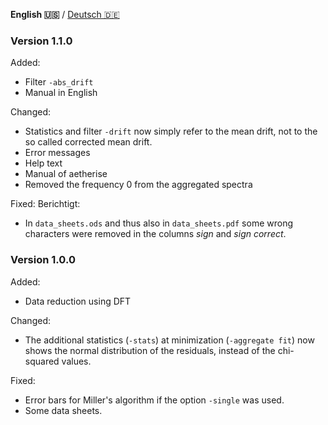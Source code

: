 **English 🇺🇸️** / [Deutsch 🇩🇪️](CHANGELOG.de.md)

### Version 1.1.0
Added:
- Filter `-abs_drift`
- Manual in English

Changed:
- Statistics and filter `-drift` now simply refer to the mean drift, not to the so called corrected mean drift.
- Error messages
- Help text
- Manual of aetherise
- Removed the frequency 0 from the aggregated spectra

Fixed:
Berichtigt:
- In `data_sheets.ods` and thus also in `data_sheets.pdf` some wrong characters were removed in the columns _sign_ and _sign correct_.

### Version 1.0.0
Added:
- Data reduction using DFT

Changed:
- The additional statistics (`-stats`) at minimization (`-aggregate fit`) now shows the normal distribution of the residuals, instead of the chi-squared values.

Fixed:
- Error bars for Miller's algorithm if the option `-single` was used.
- Some data sheets.
